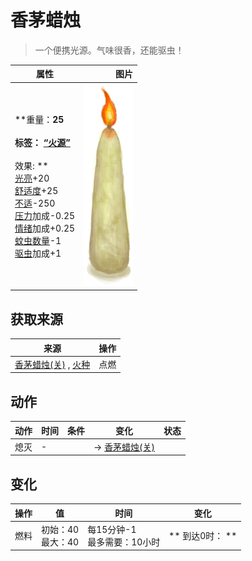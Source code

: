 # 香茅蜡烛  
> 一个便携光源。气味很香，还能驱虫！  
  
  属性  |   图片   
 ----  |  ----:   
 **重量：**25<br><br>**标签：**	[“火源”](tag_FireSource.md)<br><br>** 效果: **<br>[光亮](Light.md)+20<br>[舒适度](Comfort.md)+25<br>[不适](Discomfort.md)-250<br>[压力](Stress.md)加成-0.25<br>[情绪](Morale.md)加成+0.25<br>[蚊虫数量](BugPopulation.md)-1<br>[驱虫](BugRepellentApplied.md)加成+1  |  ![](Sprite/CandleOnCitronella.png)   
  
## 获取来源  
来源  |  操作  
----  |  ----  
[香茅蜡烛(关)](CandleCitronellaOff.md) , [火种](TinderLit.md)  |  点燃  
## 动作  
动作  |  时间  |  条件  |  变化  |  状态  
----  |  ----  |  ----  |  ----  |  ----  
熄灭<br>  |  -  |    |  → [香茅蜡烛(关)](CandleCitronellaOff.md)<br>  |    
## 变化   
操作  |  值  |  时间  |  变化  
----  |  ----  |  ----  |  ----  
燃料  |  初始：40<br>最大：40  |  每15分钟-1<br>最多需要：10小时  |  ** 到达0时： **  

